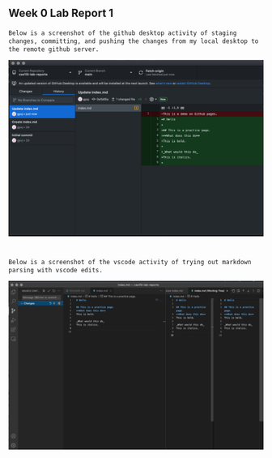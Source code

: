 
## Week 0 Lab Report 1



```
Below is a screenshot of the github desktop activity of staging changes, committing, and pushing the changes from my local desktop to the remote github server. 
```
![github](github_000102.png)


#
```
Below is a screenshot of the vscode activity of trying out markdown parsing with vscode edits.
```
![vscode](vscode_0001.png)